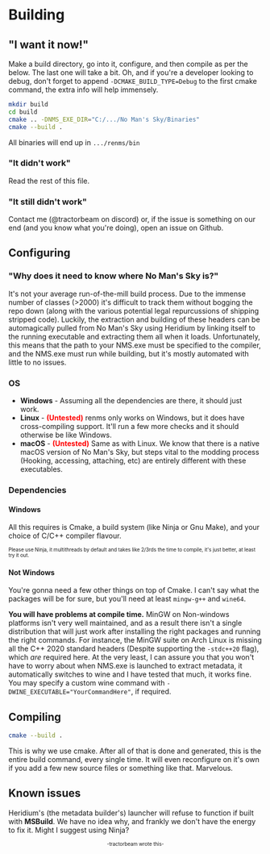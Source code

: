 # Building

## "I want it now!"

Make a build directory, go into it, configure, and then compile as per the below. The last one will take a bit. Oh, and if you're a developer looking to debug, don't forget to append `-DCMAKE_BUILD_TYPE=Debug` to the first cmake command, the extra info will help immensely.

```bash
mkdir build
cd build
cmake .. -DNMS_EXE_DIR="C:/.../No Man's Sky/Binaries"
cmake --build .
```

All binaries will end up in `.../renms/bin`

### "It didn't work"

Read the rest of this file.

### "It still didn't work"

Contact me (@tractorbeam on discord) or, if the issue is something on our end (and you know what you're doing), open an issue on Github.

## Configuring

### "Why does it need to know where No Man's Sky is?"

It's not your average run-of-the-mill build process. Due to the immense number of classes (>2000) it's difficult to track them without bogging the repo down (along with the various potential legal repurcussions of shipping stripped code). Luckily, the extraction and building of these headers can be automagically pulled from No Man's Sky using Heridium by linking itself to the running executable and extracting them all when it loads. Unfortunately, this means that the path to your NMS.exe must be specified to the compiler, and the NMS.exe must run while building, but it's mostly automated with little to no issues.

### OS

* **Windows** - Assuming all the dependencies are there, it should just work.
* **Linux** - **<span style="color:red">(Untested)</span>** renms only works on Windows, but it does have cross-compiling support. It'll run a few more checks and it should otherwise be like Windows.
* **macOS** - **<span style="color:red">(Untested)</span>** Same as with Linux. We know that there is a native macOS version of No Man's Sky, but steps vital to the modding process (Hooking, accessing, attaching, etc) are entirely different with these executables.

### Dependencies

#### Windows

All this requires is Cmake, a build system (like Ninja or Gnu Make), and your choice of C/C++ compiler flavour.

<sub><sup>Please use Ninja, it multithreads by default and takes like 2/3rds the time to compile, it's just better, at least try it out.</sup></sub>

#### Not Windows

You're gonna need a few other things on top of Cmake. I can't say what the packages will be for sure, but you'll need at least `mingw-g++` and `wine64`.

**You will have problems at compile time.** MinGW on Non-windows platforms isn't very well maintained, and as a result there isn't a single distribution that will just work after installing the right packages and running the right commands. For instance, the MinGW suite on Arch Linux is missing all the C++ 2020 standard headers (Despite supporting the `-stdc++20` flag), which *are* required here. At the very least, I can assure you that you won't have to worry about when NMS.exe is launched to extract metadata, it automatically switches to wine and I have tested that much, it works fine. You may specify a custom wine command with `-DWINE_EXECUTABLE="YourCommandHere"`, if required.

## Compiling

```bash
cmake --build .
```

This is why we use cmake. After all of that is done and generated, this is the entire build command, every single time. It will even reconfigure on it's own if you add a few new source files or something like that. Marvelous.

## Known issues

Heridium's (the metadata builder's) launcher will refuse to function if built with **MSBuild**. We have no idea why, and frankly we don't have the energy to fix it. Might I suggest using Ninja?

<center><sup><sub>-tractorbeam wrote this-</sub></sup></center>
